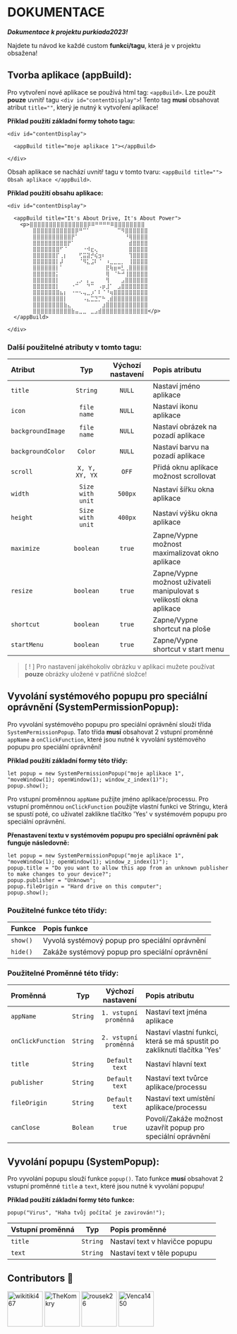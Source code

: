 # DOKUMENTACE
***Dokumentace k projektu purkiada2023!***

Najdete tu návod ke každé custom **funkci/tagu**, která je v projektu obsažena!
    
## Tvorba aplikace (appBuild):
Pro vytvoření nové aplikace se používá html tag: `<appBuild>`. Lze použít **pouze** uvnitř tagu `<div id="contentDisplay">`!
Tento tag **musí** obsahovat atribut `title=""`, který je nutný k vytvoření aplikace!

**Příklad použití základní formy tohoto tagu:**
```
<div id="contentDisplay">

  <appBuild title="moje aplikace 1"></appBuild>
  
</div>
```
Obsah aplikace se nachází uvnitř tagu v tomto tvaru: `<appBuild title=""> Obsah aplikace </appBuild>`.

**Příklad použití obsahu aplikace:**
```
<div id="contentDisplay">

  <appBuild title="It's About Drive, It's About Power">
    <p>⣿⣿⣿⣿⣿⣿⣿⣿⣿⣿⣿⣿⣿⣿⣿⡿⠿⠛⠛⠛⠛⠿⣿⣿⣿⣿⣿⣿⣿⣿
        ⣿⣿⣿⣿⣿⣿⣿⣿⣿⣿⣿⡿⠛⠉⠁⠀⠀⠀⠀⠀⠀⠀⠉⠻⣿⣿⣿⣿⣿⣿
        ⣿⣿⣿⣿⣿⣿⣿⣿⣿⣿⡟⠁⠀⠀⠀⠀⠀⠀⠀⠀⠀⠀⠀⠀⠘⢿⣿⣿⣿⣿
        ⣿⣿⣿⣿⣿⣿⣿⣿⣿⡟⠁⠀⠀⠀⠀⠀⠀⠀⠀⠀⠀⠀⠀⠀⠀⣾⣿⣿⣿⣿
        ⣿⣿⣿⣿⣿⣿⣿⠋⠈⠀⠀⠀⠀⠐⠺⣖⢄⠀⠀⠀⠀⠀⠀⠀⠀⣿⣿⣿⣿⣿
        ⣿⣿⣿⣿⣿⣿⡏⢀⡆⠀⠀⠀⢋⣭⣽⡚⢮⣲⠆⠀⠀⠀⠀⠀⠀⢹⣿⣿⣿⣿
        ⣿⣿⣿⣿⣿⣿⡇⡼⠀⠀⠀⠀⠈⠻⣅⣨⠇⠈⠀⠰⣀⣀⣀⡀⠀⢸⣿⣿⣿⣿
        ⣿⣿⣿⣿⣿⣿⡇⠁⠀⠀⠀⠀⠀⠀⠀⠀⠀⠀⠀⣟⢷⣶⠶⣃⢀⣿⣿⣿⣿⣿
        ⣿⣿⣿⣿⣿⣿⡅⠀⠀⠀⠀⠀⠀⠀⠀⠀⠀⠀⠀⢿⠀⠈⠓⠚⢸⣿⣿⣿⣿⣿
        ⣿⣿⣿⣿⣿⣿⡇⠀⠀⠀⠀⢀⡠⠀⡄⣀⠀⠀⠀⢻⠀⠀⠀⣠⣿⣿⣿⣿⣿⣿
        ⣿⣿⣿⣿⣿⣿⡇⠀⠀⠀⠐⠉⠀⠀⠙⠉⠀⠠⡶⣸⠁⠀⣠⣿⣿⣿⣿⣿⣿⣿
        ⣿⣿⣿⣿⣿⣿⣿⣦⡆⠀⠐⠒⠢⢤⣀⡰⠁⠇⠈⠘⢶⣿⣿⣿⣿⣿⣿⣿⣿⣿
        ⣿⣿⣿⣿⣿⣿⣿⣿⡇⠀⠀⠀⠀⠠⣄⣉⣙⡉⠓⢀⣾⣿⣿⣿⣿⣿⣿⣿⣿⣿
        ⣿⣿⣿⣿⣿⣿⣿⣿⣷⣄⠀⠀⠀⠀⠀⠀⠀⠀⣰⣿⣿⣿⣿⣿⣿⣿⣿⣿⣿⣿
        ⣿⣿⣿⣿⣿⣿⣿⣿⣿⣿⣷⣤⣀⣀⠀⣀⣠⣾⣿⣿⣿⣿⣿⣿⣿⣿⣿⣿⣿⣿</p>
  </appBuild>
  
</div>
```

### Další použitelné atributy v tomto tagu:
| Atribut                   |      Typ        |Výchozí nastavení| Popis atributu                                                     |
| :------------------------ | :-------------: | :-------------: | :----------------------------------------------------------------- |
| `title`                   |    `String`     |     `NULL`      | Nastaví jméno aplikace                                             |
| `icon`                    |   `file name`   |     `NULL`      | Nastaví ikonu aplikace                                             |
| `backgroundImage`         |   `file name`   |     `NULL`      | Nastaví obrázek na pozadí aplikace                                 |
| `backgroundColor`         |    `Color`      |     `NULL`      | Nastaví barvu na pozadí aplikace                                   |
| `scroll`                  |  `X, Y, XY, YX` |      `OFF`      | Přidá oknu aplikace možnost scrollovat                             |
| `width`                   | `Size with unit`|    `500px`      | Nastaví šířku okna aplikace                                        |
| `height`                  | `Size with unit`|    `400px`      | Nastaví výšku okna aplikace                                        |
| `maximize`                |    `boolean`    |     `true`      | Zapne/Vypne možnost maximalizovat okno aplikace                    |
| `resize`                  |    `boolean`    |     `true`      | Zapne/Vypne možnost uživateli manipulovat s velikostí okna aplikace|
| `shortcut`                |    `boolean`    |     `true`      | Zapne/Vypne shortcut na ploše                                      |
| `startMenu`               |    `boolean`    |     `true`      | Zapne/Vypne shortcut v start menu                                  |

> [ ! ] Pro nastavení jakéhokoliv obrázku v aplikaci mužete používat **pouze** obrázky uložené v patřičné složce!

## Vyvolání systémového popupu pro speciální oprávnění (SystemPermissionPopup):
Pro vyvolání systémového popupu pro speciální oprávnění slouží třída `SystemPermissionPopup`.
Tato třída **musí** obsahovat 2 vstupní proměnné `appName` a `onClickFunction`, které jsou nutné k vyvolání systémového popupu pro speciální oprávnění!

**Příklad použití základní formy této třídy:**
```
let popup = new SystemPermissionPopup("moje aplikace 1", "moveWindow(1); openWindow(1); window_z_index(1)");
popup.show();
```
Pro vstupní proměnnou `appName` pužijte jméno aplikace/processu.
Pro vstupní proměnnou `onClickFunction` použijte vlastní funkci ve Stringu, která se spustí poté, co uživatel zaklikne tlačítko 'Yes' v systémovém popupu pro speciální oprávnění.

**Přenastavení textu v systémovém popupu pro speciální oprávnění pak funguje následovně:**
```
let popup = new SystemPermissionPopup("moje aplikace 1", "moveWindow(1); openWindow(1); window_z_index(1)");
popup.title = "Do you want to allow this app from an unknown publisher to make changes to your device?";
popup.publisher = "Unknown";
popup.fileOrigin = "Hard drive on this computer";
popup.show();
```

### Použitelné funkce této třídy:
| Funkce                    | Popis funkce                                                       |
| :------------------------ | :----------------------------------------------------------------- |
| `show()`                  | Vyvolá systémový popup pro speciální oprávnění                     |
| `hide()`                  | Zakáže systémový popup pro speciální oprávnění                     |


### Použitelné Proměnné této třídy:
| Proměnná                  |      Typ        |  Výchozí nastavení  | Popis atributu                                                     |
| :------------------------ | :-------------: | :-----------------: | :----------------------------------------------------------------- |
| `appName`                 |    `String`     |`1. vstupní proměnná`| Nastaví text jména aplikace                                        |
| `onClickFunction`         |    `String`     |`2. vstupní proměnná`| Nastaví vlastní funkci, která se má spustit po zakliknutí tlačítka 'Yes'                                            |
| `title`                   |    `String`     |   `Default text`    | Nastaví hlavní text                                                |
| `publisher`               |    `String`     |   `Default text`    | Nastaví text tvůrce aplikace/processu                              |
| `fileOrigin`              |    `String`     |   `Default text`    | Nastaví text umístění aplikace/processu                            |
| `canClose`                |    `Bolean`     |       `true`        | Povolí/Zakáže možnost uzavřít popup pro speciální oprávnění        |

## Vyvolání popupu (SystemPopup):
Pro vyvolání popupu slouží funkce `popup()`.
Tato funkce **musí** obsahovat 2 vstupní proměnné `title` a `text`, které jsou nutné k vyvolání popupu!

**Příklad použití základní formy této funkce:**
```
popup("Virus", "Haha tvůj počítač je zavirován!");
```

| Vstupní proměnná          |      Typ        | Popis proměnné                                                     |
| :------------------------ | :-------------: | :----------------------------------------------------------------- |
| `title`                   |    `String`     | Nastaví text v hlavičce popupu                                     |
| `text`                    |    `String`     | Nastaví text v těle popupu                                         |

## Contributors 🙏

[<img alt="wikitiki467" src="https://avatars.githubusercontent.com/u/48698941?v=4" width="80">](https://github.com/wikitiki467)
[<img alt="TheKomkry" src="https://avatars.githubusercontent.com/u/78811061?v=4" width="80">](https://github.com/TheKomkry)
[<img alt="rousek26" src="https://avatars.githubusercontent.com/u/119334621?v=4" width="80">](https://github.com/rousek26)
[<img alt="Venca1450" src="https://avatars.githubusercontent.com/u/119332065?v=4" width="80">](https://github.com/Venca1450)
